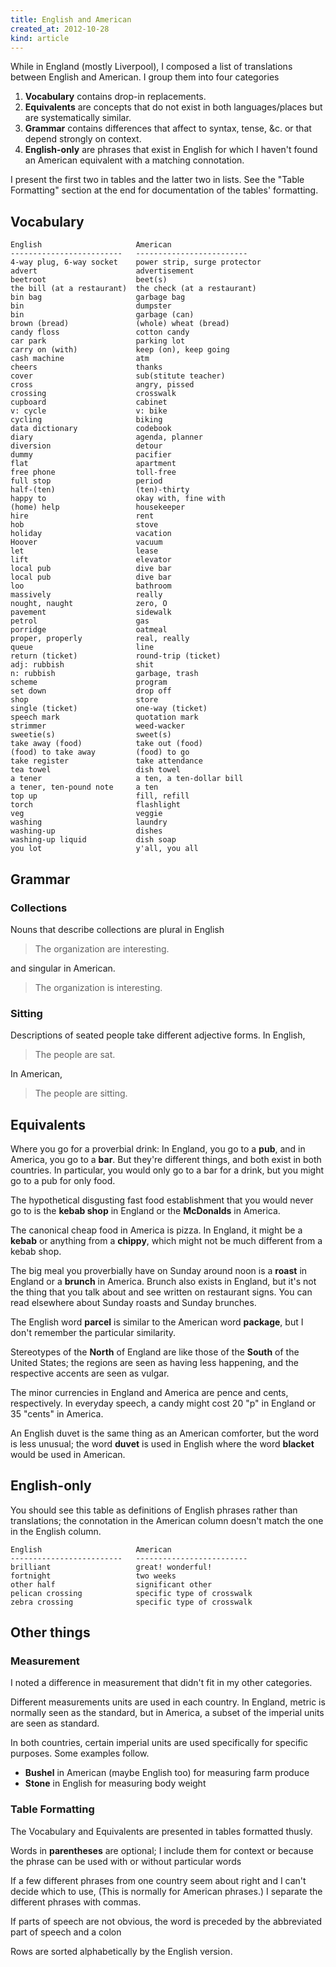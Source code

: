 ```yaml
---
title: English and American
created_at: 2012-10-28
kind: article
---
```


While in England (mostly Liverpool), I composed a list of translations between
English and American. I group them into four categories

  1. **Vocabulary** contains drop-in replacements.
  2. **Equivalents** are concepts that do not exist in both languages/places
    but are systematically similar.
  3. **Grammar** contains differences that affect to syntax, tense, &c.
    or that depend strongly on context.
  4. **English-only** are phrases that exist in English for which I haven't
    found an American equivalent with a matching connotation.

I present the first two in tables and the latter two in lists. See the
"Table Formatting" section at the end for documentation of the tables' formatting.

## Vocabulary

    English                     American
    -------------------------   -------------------------
    4-way plug, 6-way socket    power strip, surge protector
    advert                      advertisement
    beetroot                    beet(s)
    the bill (at a restaurant)  the check (at a restaurant)
    bin bag                     garbage bag
    bin                         dumpster
    bin                         garbage (can)
    brown (bread)               (whole) wheat (bread)
    candy floss                 cotton candy
    car park                    parking lot
    carry on (with)             keep (on), keep going
    cash machine                atm
    cheers                      thanks
    cover                       sub(stitute teacher)
    cross                       angry, pissed
    crossing                    crosswalk
    cupboard                    cabinet
    v: cycle                    v: bike
    cycling                     biking
    data dictionary             codebook
    diary                       agenda, planner
    diversion                   detour
    dummy                       pacifier
    flat                        apartment
    free phone                  toll-free
    full stop                   period
    half-(ten)                  (ten)-thirty
    happy to                    okay with, fine with
    (home) help                 housekeeper
    hire                        rent
    hob                         stove
    holiday                     vacation
    Hoover                      vacuum
    let                         lease
    lift                        elevator
    local pub                   dive bar
    local pub                   dive bar
    loo                         bathroom
    massively                   really
    nought, naught              zero, O
    pavement                    sidewalk
    petrol                      gas
    porridge                    oatmeal
    proper, properly            real, really
    queue                       line
    return (ticket)             round-trip (ticket)
    adj: rubbish                shit
    n: rubbish                  garbage, trash
    scheme                      program
    set down                    drop off
    shop                        store
    single (ticket)             one-way (ticket)
    speech mark                 quotation mark
    strimmer                    weed-wacker
    sweetie(s)                  sweet(s)
    take away (food)            take out (food)
    (food) to take away         (food) to go
    take register               take attendance
    tea towel                   dish towel
    a tener                     a ten, a ten-dollar bill
    a tener, ten-pound note     a ten
    top up                      fill, refill
    torch                       flashlight
    veg                         veggie
    washing                     laundry
    washing-up                  dishes
    washing-up liquid           dish soap
    you lot                     y'all, you all

## Grammar

### Collections
Nouns that describe collections are plural in English

> The organization are interesting.

and singular in American.

> The organization is interesting.

### Sitting
Descriptions of seated people take different adjective forms. In English,

> The people are sat.

In American,

> The people are sitting.

## Equivalents
Where you go for a proverbial drink: In England, you go to a **pub**, and in
America, you go to a **bar**. But they're different things, and both exist in both
countries. In particular, you would only go to a bar for a drink, but you might
go to a pub for only food.

The hypothetical disgusting fast food establishment that you would never go to
is the **kebab shop** in England or the **McDonalds** in America.

The canonical cheap food in America is pizza. In England, it might be a
**kebab** or anything from a **chippy**, which might not be much different
from a kebab shop.

The big meal you proverbially have on Sunday around noon is a **roast** in
England or a **brunch** in America. Brunch also exists in England, but it's
not the thing that you talk about and see written on restaurant signs. You
can read elsewhere about Sunday roasts and Sunday brunches.

The English word **parcel** is similar to the American word **package**, but
I don't remember the particular similarity.

Stereotypes of the **North** of England are like those of the **South** of the
United States; the regions are seen as having less happening, and the
respective accents are seen as vulgar.

The minor currencies in England and America are pence and cents, respectively. In
everyday speech, a candy might cost 20 "p" in England or 35 "cents" in America.

An English duvet is the same thing as an American comforter, but the word is
less unusual; the word **duvet** is used in English where the word **blacket**
would be used in American.

<!-- Check this one.
In American, lists must contain the word "and". In English, they do not need the
word "or". For example, the following phrase is appropriate in English but not
in American: "
-->

## English-only
You should see this table as definitions of English phrases rather than
translations; the connotation in the American column doesn't match the one
in the English column.

    English                     American
    -------------------------   -------------------------
    brilliant                   great! wonderful!
    fortnight                   two weeks
    other half                  significant other
    pelican crossing            specific type of crosswalk
    zebra crossing              specific type of crosswalk

## Other things

### Measurement
I noted a difference in measurement that didn't fit in my other categories.

Different measurements units are used in each country. In England, metric is
normally seen as the standard, but in America, a subset of the imperial units
are seen as standard.

In both countries, certain imperial units are used specifically for specific
purposes. Some examples follow.

* **Bushel** in American (maybe English too) for measuring farm produce
* **Stone** in English for measuring body weight

### Table Formatting
The Vocabulary and Equivalents are presented in tables formatted thusly.

Words in **parentheses** are optional; I include them for context or because the
phrase can be used with or without particular words

If a few different phrases from one country seem about right and I can't decide
which to use, (This is normally for American phrases.) I separate the different
phrases with commas.

If parts of speech are not obvious, the word is preceded by the abbreviated part
of speech and a colon

Rows are sorted alphabetically by the English version.
